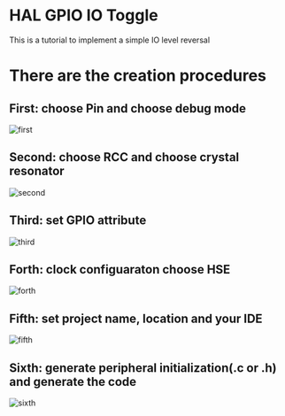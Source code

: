# HAL GPIO IO Toggle

This is a tutorial to implement a simple IO level reversal

# There are the creation procedures

## First: choose Pin and choose debug mode

![](/STM32F411CEU6-Black-Board/SDK/HAL_examples/GPIO/GPIO_IOToggle/Images/1.PNG "first")

## Second: choose RCC and choose crystal resonator

![](/STM32F411CEU6-Black-Board/SDK/HAL_examples/GPIO/GPIO_IOToggle/Images/2.PNG "second")

## Third: set GPIO attribute

![](/STM32F411CEU6-Black-Board/SDK/HAL_examples/GPIO/GPIO_IOToggle/Images/3.PNG "third")

## Forth: clock configuaraton choose HSE

![](/STM32F411CEU6-Black-Board/SDK/HAL_examples/GPIO/GPIO_IOToggle/Images/4.PNG "forth")

## Fifth: set project name, location and your IDE

![](/STM32F411CEU6-Black-Board/SDK/HAL_examples/GPIO/GPIO_IOToggle/Images/5.PNG "fifth")

## Sixth: generate peripheral initialization(.c or .h) and generate the code

![](/STM32F411CEU6-Black-Board/SDK/HAL_examples/GPIO/GPIO_IOToggle/Images/6.PNG "sixth")
